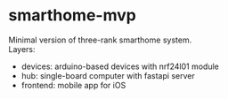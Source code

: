 # smarthome-mvp
Minimal version of three-rank smarthome system.  
Layers:
- devices: arduino-based devices with nrf24l01 module
- hub: single-board computer with fastapi server
- frontend: mobile app for iOS
